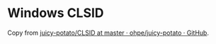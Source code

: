 # Windows CLSID

Copy from [juicy-potato/CLSID at master · ohpe/juicy-potato · GitHub](https://github.com/ohpe/juicy-potato/tree/master/CLSID).


